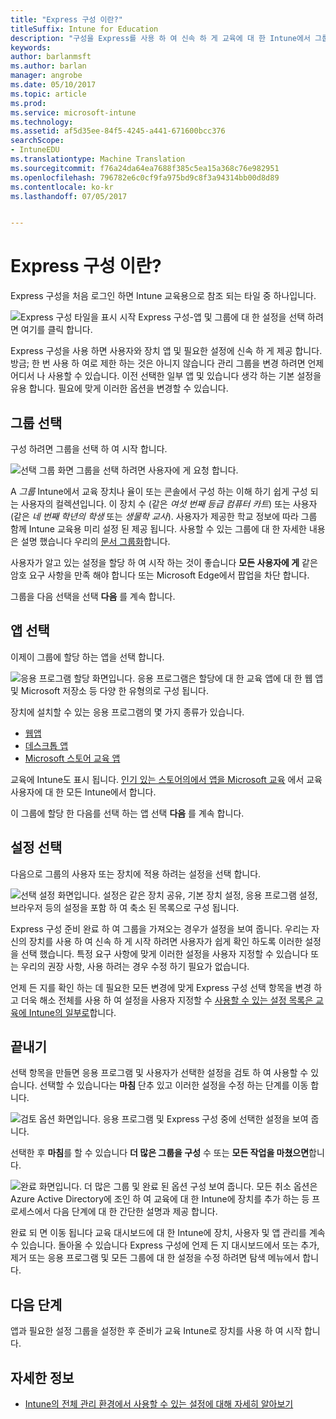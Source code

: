 ```yaml
---
title: "Express 구성 이란?"
titleSuffix: Intune for Education
description: "구성을 Express를 사용 하 여 신속 하 게 교육에 대 한 Intune에서 그룹을 설정 합니다."
keywords: 
author: barlanmsft
ms.author: barlan
manager: angrobe
ms.date: 05/10/2017
ms.topic: article
ms.prod: 
ms.service: microsoft-intune
ms.technology: 
ms.assetid: af5d35ee-84f5-4245-a441-671600bcc376
searchScope:
- IntuneEDU
ms.translationtype: Machine Translation
ms.sourcegitcommit: f76a24da64ea7688f385c5ea15a368c76e982951
ms.openlocfilehash: 796782e6c0cf9fa975bd9c8f3a94314bb00d8d89
ms.contentlocale: ko-kr
ms.lasthandoff: 07/05/2017


---
```


# <a name="what-is-express-configuration"></a>Express 구성 이란?

Express 구성을 처음 로그인 하면 Intune 교육용으로 참조 되는 타일 중 하나입니다.

  ![Express 구성 타일을 표시 시작 Express 구성-앱 및 그룹에 대 한 설정을 선택 하려면 여기를 클릭 합니다.](./media/express-config-001-launch-tile.png)

Express 구성을 사용 하면 사용자와 장치 앱 및 필요한 설정에 신속 하 게 제공 합니다. 방금; 한 번 사용 하 여로 제한 하는 것은 아니지 않습니다 관리 그룹을 변경 하려면 언제 어디서 나 사용할 수 있습니다. 이전 선택한 일부 앱 및 있습니다 생각 하는 기본 설정을 유용 합니다. 필요에 맞게 이러한 옵션을 변경할 수 있습니다.

## <a name="choose-a-group"></a>그룹 선택

구성 하려면 그룹을 선택 하 여 시작 합니다.

  ![선택 그룹 화면 그룹을 선택 하려면 사용자에 게 요청 합니다.](./media/express-config-004-choose-group.png)

A _그룹_ Intune에서 교육 장치나 율이 또는 콘솔에서 구성 하는 이해 하기 쉽게 구성 되는 사용자의 컬렉션입니다. 이 장치 수 (같은 _여섯 번째 등급 컴퓨터 카트_) 또는 사용자 (같은 _네 번째 학년의 학생_ 또는 _생물학 교사_). 사용자가 제공한 학교 정보에 따라 그룹 함께 Intune 교육용 미리 설정 된 제공 됩니다. 사용할 수 있는 그룹에 대 한 자세한 내용은 설명 했습니다 우리의 [문서 그룹화](what-are-groups.md)합니다.

사용자가 알고 있는 설정을 할당 하 여 시작 하는 것이 좋습니다 **모든 사용자에 게** 같은 암호 요구 사항을 만족 해야 합니다 또는 Microsoft Edge에서 팝업을 차단 합니다.

그룹을 다음 선택을 선택 **다음** 를 계속 합니다.

## <a name="choose-apps"></a>앱 선택

이제이 그룹에 할당 하는 앱을 선택 합니다.

  ![응용 프로그램 할당 화면입니다. 응용 프로그램은 할당에 대 한 교육 앱에 대 한 웹 앱 및 Microsoft 저장소 등 다양 한 유형의로 구성 됩니다.](./media/express-config-005-choose-apps.png)

장치에 설치할 수 있는 응용 프로그램의 몇 가지 종류가 있습니다.

* [웹앱](how-to-add-apps.md#add-web-apps)
* [데스크톱 앱](how-to-add-apps.md#add-desktop-apps)
* [Microsoft 스토어 교육 앱](acquire-store-apps.md)

교육에 Intune도 표시 됩니다. [인기 있는 스토어의에서 앱을 Microsoft 교육](how-to-add-apps.md#add-popular-apps) 에서 교육 사용자에 대 한 모든 Intune에서 합니다.

이 그룹에 할당 한 다음를 선택 하는 앱 선택 **다음** 를 계속 합니다.

## <a name="choose-settings"></a>설정 선택

다음으로 그룹의 사용자 또는 장치에 적용 하려는 설정을 선택 합니다.

  ![선택 설정 화면입니다. 설정은 같은 장치 공유, 기본 장치 설정, 응용 프로그램 설정, 브라우저 등의 설정을 포함 하 여 축소 된 목록으로 구성 됩니다.](./media/express-config-006-choose-settings.png)

Express 구성 준비 완료 하 여 그룹을 가져오는 경우가 설정을 보여 줍니다. 우리는 자신의 장치를 사용 하 여 신속 하 게 시작 하려면 사용자가 쉽게 확인 하도록 이러한 설정을 선택 했습니다. 특정 요구 사항에 맞게 이러한 설정을 사용자 지정할 수 있습니다 또는 우리의 권장 사항, 사용 하려는 경우 수정 하기 필요가 없습니다.

언제 든 지를 확인 하는 데 필요한 모든 변경에 맞게 Express 구성 선택 항목을 변경 하 고 더욱 해소 전체를 사용 하 여 설정을 사용자 지정할 수 [사용할 수 있는 설정 목록은 교육에 Intune의 일부로](available-settings.md)합니다.

## <a name="finish-up"></a>끝내기

선택 항목을 만들면 응용 프로그램 및 사용자가 선택한 설정을 검토 하 여 사용할 수 있습니다. 선택할 수 있습니다는 **마침** 단추 있고 이러한 설정을 수정 하는 단계를 이동 합니다.

  ![검토 옵션 화면입니다. 응용 프로그램 및 Express 구성 중에 선택한 설정을 보여 줍니다.](./media/express-config-007-save-changes.png)

선택한 후 **마침**를 할 수 있습니다 **더 많은 그룹을 구성** 수 또는 **모든 작업을 마쳤으면**합니다.

  ![완료 화면입니다. 더 많은 그룹 및 완료 된 옵션 구성 보여 줍니다. 모든 취소 옵션은 Azure Active Directory에 조인 하 여 교육에 대 한 Intune에 장치를 추가 하는 등 프로세스에서 다음 단계에 대 한 간단한 설명과 제공 합니다.](./media/express-config-008-all-done.png)

완료 되 면 이동 됩니다 교육 대시보드에 대 한 Intune에 장치, 사용자 및 앱 관리를 계속 수 있습니다. 돌아올 수 있습니다 Express 구성에 언제 든 지 대시보드에서 또는 추가, 제거 또는 응용 프로그램 및 모든 그룹에 대 한 설정을 수정 하려면 탐색 메뉴에서 합니다.

## <a name="next-steps"></a>다음 단계

앱과 필요한 설정 그룹을 설정한 후 준비가 교육 Intune로 장치를 사용 하 여 시작 합니다.

## <a name="find-out-more"></a>자세한 정보
- [Intune의 전체 관리 환경에서 사용할 수 있는 설정에 대해 자세히 알아보기](https://docs.microsoft.com/intune/deploy-use/manage-settings-and-features-on-your-devices-with-microsoft-intune-policies)

